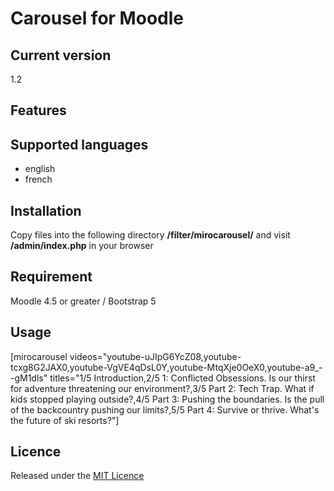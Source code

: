 # Carousel for Moodle #

## Current version ##

1.2

## Features ##

## Supported languages ##
- english
- french

## Installation ##

Copy files into the following directory **/filter/mirocarousel/** and visit **/admin/index.php** in your browser

## Requirement ##

Moodle 4.5 or greater / Bootstrap 5

## Usage ##

[mirocarousel videos="youtube-uJIpG6YcZ08,youtube-tcxg8G2JAX0,youtube-VgVE4qDsL0Y,youtube-MtqXje0OeX0,youtube-a9_--gM1dls" titles="1/5 Introduction,2/5 1: Conflicted Obsessions. Is our thirst for adventure threatening our environment?,3/5 Part 2: Tech Trap. What if kids stopped playing outside?,4/5 Part 3: Pushing the boundaries. Is the pull of the backcountry pushing our limits?,5/5 Part 4: Survive or thrive. What's the future of ski resorts?"]

## Licence ##

Released under the [MIT Licence](https://opensource.org/licenses/MIT)
